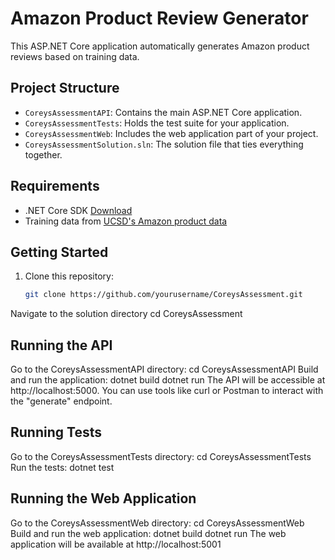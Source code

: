 ﻿# Amazon Product Review Generator

This ASP.NET Core application automatically generates Amazon product reviews based on training data.

## Project Structure

- `CoreysAssessmentAPI`: Contains the main ASP.NET Core application.
- `CoreysAssessmentTests`: Holds the test suite for your application.
- `CoreysAssessmentWeb`: Includes the web application part of your project.
- `CoreysAssessmentSolution.sln`: The solution file that ties everything together.

## Requirements

- .NET Core SDK [Download](https://dotnet.microsoft.com/download)
- Training data from [UCSD's Amazon product data](http://jmcauley.ucsd.edu/data/amazon/)

## Getting Started

1. Clone this repository:
   ```bash
   git clone https://github.com/yourusername/CoreysAssessment.git
Navigate to the solution directory
cd CoreysAssessment

## Running the API
Go to the CoreysAssessmentAPI directory:
cd CoreysAssessmentAPI
Build and run the application:
dotnet build
dotnet run
The API will be accessible at http://localhost:5000. You can use tools like curl or Postman to interact with the "generate" endpoint.

## Running Tests
Go to the CoreysAssessmentTests directory:
cd CoreysAssessmentTests
Run the tests:
dotnet test

## Running the Web Application
Go to the CoreysAssessmentWeb directory:
cd CoreysAssessmentWeb
Build and run the web application:
dotnet build
dotnet run
The web application will be available at http://localhost:5001


